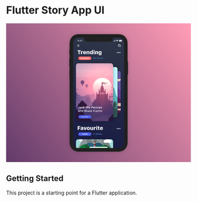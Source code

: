 # Flutter Story App UI

![](assets/preview.png)

## Getting Started

This project is a starting point for a Flutter application.


